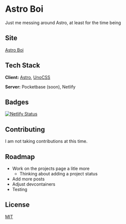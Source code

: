 
# Astro Boi

Just me messing around Astro, at least for the time being


## Site

[Astro Boi](https://astro-boi.dragonlord1005.com/)
## Tech Stack

**Client:** [Astro](https://astro.build/), [UnoCSS](https://uno.antfu.me/)

**Server:** Pocketbase (soon), Netlify


## Badges

[![Netlify Status](https://api.netlify.com/api/v1/badges/a1dd89b6-be13-4ba8-9c76-23d876faa028/deploy-status)](https://app.netlify.com/sites/astroi-boi/deploys)

## Contributing

I am not taking contributions at this time.


## Roadmap

- Work on the projects page a litle more
    - Thinking about adding a project status
- Add more posts
- Adjust devcontainers
- Testing

## License

[MIT](https://choosealicense.com/licenses/mit/)

